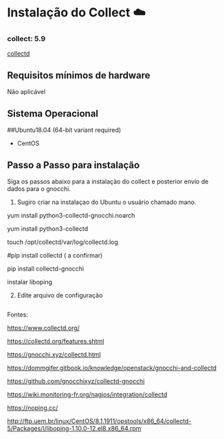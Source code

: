 # Instalação do Collect  :cloud:

### collect: 5.9
[collectd](https://www.collectd.org/)

## Requisitos mínimos de hardware
Não aplicável

## Sistema Operacional
##Ubuntu18.04 (64-bit variant required)
- CentOS

## Passo a Passo para instalação
Siga os passos abaixo para a instalação do collect e posterior envio de dados para o gnocchi.

1) Sugiro criar na instalaçao do Ubuntu o usuário chamado mano.



yum install python3-collectd-gnocchi.noarch

yum install python3-collectd

touch /opt/collectd/var/log/collectd.log

#pip install collectd ( a confirmar)

pip install collectd-gnocchi

instalar liboping


2) Edite arquivo de configuração
```bashssssss
```

Fontes:

https://www.collectd.org/

https://collectd.org/features.shtml

https://gnocchi.xyz/collectd.html

https://dommgifer.gitbook.io/knowledge/openstack/gnocchi-and-collectd

https://github.com/gnocchixyz/collectd-gnocchi

https://wiki.monitoring-fr.org/nagios/integration/collectd

https://noping.cc/

http://ftp.uem.br/linux/CentOS/8.1.1911/opstools/x86_64/collectd-5/Packages/l/liboping-1.10.0-12.el8.x86_64.rpm

